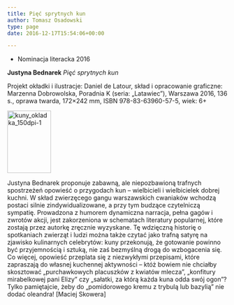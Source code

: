 ```yaml
---
title: Pięć sprytnych kun
author: Tomasz Osadowski
type: page
date: 2016-12-17T15:54:06+00:00

---
```

  * Nominacja literacka 2016

**Justyna Bednarek** _Pięć sprytnych kun_

Projekt okładki i ilustracje: Daniel de Latour, skład i opracowanie graficzne: Marzenna Dobrowolska, Poradnia K (seria: „Latawiec”), Warszawa 2016, 136 s., oprawa twarda, 172&#215;242 mm, ISBN 978-83-63960-57-5, wiek: 6+

<img class="alignnone size-full wp-image-3802" src="http://www.ibby.pl/wp-content/uploads/2016/12/KUNY_okladka_150dpi-1.jpg" alt="kuny_okladka_150dpi-1" width="100" height="143" srcset="http://www.ibby.pl/wp-content/uploads/2016/12/KUNY_okladka_150dpi-1.jpg 100w, http://www.ibby.pl/wp-content/uploads/2016/12/KUNY_okladka_150dpi-1-70x100.jpg 70w" sizes="(max-width: 100px) 100vw, 100px" />

Justyna Bednarek proponuje zabawną, ale niepozbawioną trafnych spostrzeżeń opowieść o przygodach kun – wielbicieli i wielbicielek dobrej kuchni. W skład zwierzęcego gangu warszawskich cwaniaków wchodzą postaci silnie zindywidualizowane, a przy tym budzące czytelniczą sympatię. Prowadzona z humorem dynamiczna narracja, pełna gagów i zwrotów akcji, jest zakorzeniona w schematach literatury popularnej, które zostają przez autorkę zręcznie wyzyskane. Tę wdzięczną historię o spotkaniach zwierząt i ludzi można także czytać jako trafną satyrę na zjawisko kulinarnych celebrytów: kuny przekonują, że gotowanie powinno być przyjemnością i sztuką, nie zaś bezmyślną drogą do wzbogacenia się. Co więcej, opowieść przeplata się z niezwykłymi przepisami, które zapraszają do własnej kuchennej aktywności – któż bowiem nie chciałby skosztować „purchawkowych placuszków z kwiatów mlecza”, „konfitury mirabelkowej pani Elizy” czy „sałatki, za którą każda kuna odda swój ogon”? Tylko pamiętajcie, żeby do „pomidorowego kremu z trybulą lub bazylią” nie dodać oleandra! [Maciej Skowera]